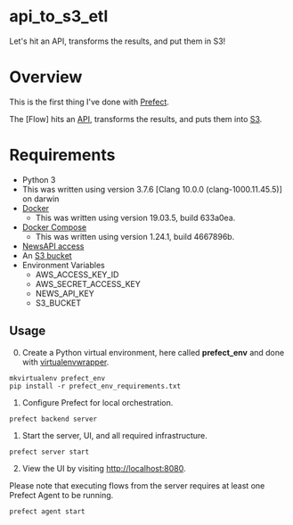 # api_to_s3_etl
Let's hit an API, transforms the results, and put them in S3!

# Overview

This is the first thing I've done with [Prefect](https://www.prefect.io/).

The [Flow] hits an [API](https://newsapi.org/), transforms the results, and puts them into [S3](https://aws.amazon.com/s3/).

# Requirements

- Python 3
 - This was written using version 3.7.6 [Clang 10.0.0 (clang-1000.11.45.5)] on darwin
- [Docker](https://www.docker.com/products/docker-desktop)
  - This was written using version 19.03.5, build 633a0ea.
- [Docker Compose](https://docs.docker.com/compose/)
  - This was written using version 1.24.1, build 4667896b.
- [NewsAPI access](https://newsapi.org/docs/get-started)  
- An [S3 bucket](https://aws.amazon.com/s3/)
- Environment Variables
  - AWS_ACCESS_KEY_ID
  - AWS_SECRET_ACCESS_KEY
  - NEWS_API_KEY
  - S3_BUCKET

## Usage

0. Create a Python virtual environment, here called **prefect_env** and done with [virtualenvwrapper](https://virtualenvwrapper.readthedocs.io/en/latest/).
```
mkvirtualenv prefect_env
pip install -r prefect_env_requirements.txt
```

1. Configure Prefect for local orchestration.
```
prefect backend server
```

1. Start the server, UI, and all required infrastructure.
```
prefect server start
```

2. View the UI by visiting [http://localhost:8080](http://localhost:8080).

Please note that executing flows from the server requires at least one Prefect Agent to be running.
```
prefect agent start
```
